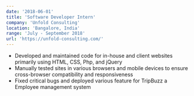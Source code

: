 ```yaml
---
date: '2018-06-01'
title: 'Software Developer Intern'
company: 'Unfold Consulting'
location: 'Bangalore, India'
range: 'July - September 2018'
url: 'https://unfold-consulting.com/'
---
```


- Developed and maintained code for in-house and client websites primarily using HTML, CSS, Php, and jQuery
- Manually tested sites in various browsers and mobile devices to ensure cross-browser compatibility and responsiveness
- Fixed critical bugs and deployed various feature for TripBuzz a Employee management system
